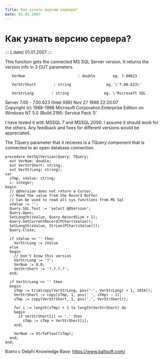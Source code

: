 ```yaml
---
Title: Как узнать версию сервера?
Date: 01.01.2007
---
```



Как узнать версию сервера?
==========================

::: {.date}
01.01.2007
:::

This function gets the connected MS SQL Server version. It returns the
version info in 3 OUT parameters.

       VerNum                        : double        eg. 7.00623

       VerStrShort        : string                eg. \'7.00.623\'

       VerStrLong        : string                eg. \'Microsoft SQL
Server  7.00 - 7.00.623 (Intel X86)        Nov 27 1998
22:20:07                                                            
Copyright (c) 1988-1998 Microsoft Corporation        Enterprise Edition
on                                                                  
Windows NT 5.0 (Build 2195: Service Pack 1)\'

I have tested it with MSSQL 7 and MSSQL 2000. I assume it should work
for the others. Any feedback and fixes for different versions would be
appreciated.

The TQuery parameter that it recieves is a TQuery component that is
connected to an open database connection.

    procedure GetSqlVersion(Query: TQuery;
      out VerNum: double;
      out VerStrShort: string;
      out VerStrLong: string);
    var
      sTmp, sValue: string;
      i: integer;
    begin
      // @@Version does not return a Cursor.
      // Read the value from the Record Buffer
      // Can be used to read all sys functions from MS Sql
      sValue := '';
      Query.SQL.Text := 'select @@Version';
      Query.Open;
      SetLength(sValue, Query.RecordSize + 1);
      Query.GetCurrentRecord(PChar(sValue));
      SetLength(sValue, StrLen(PChar(sValue)));
      Query.Close;
     
      if sValue <> '' then
        VerStrLong := sValue
      else
      begin
        // Don't know this version
        VerStrLong := '?';
        VerNum := 0.0;
        VerStrShort := '?.?.?.?';
      end;
     
      if VerStrLong <> '' then
      begin
        sTmp := trim(copy(VerStrLong, pos('-', VerStrLong) + 1, 1024));
        VerStrShort := copy(sTmp, 1, pos(' ', sTmp) - 1);
        sTmp := copy(VerStrShort, 1, pos('.', VerStrShort));
     
        for i := length(sTmp) + 1 to length(VerStrShort) do
        begin
          if VerStrShort[i] <> '.' then
            sTmp := sTmp + VerStrShort[i];
        end;
     
        VerNum := StrToFloat(sTmp);
      end;
    end;

Взято с Delphi Knowledge Base: <https://www.baltsoft.com/>
